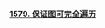 #### [1579. 保证图可完全遍历](https://leetcode-cn.com/problems/remove-max-number-of-edges-to-keep-graph-fully-traversable/solution/java-bing-cha-ji-by-feilue-cimv/)



